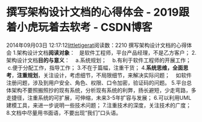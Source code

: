# 撰写架构设计文档的心得体会 - 2019跟着小虎玩着去软考 - CSDN博客
2014年09月03日 12:17:12[littletigerat](https://me.csdn.net/littletigerat)阅读数：2210
撰写架构设计文档的心得体会
1.架构设计文档**阅读对象**：
  是软件工程师，平台产品经理，不是乙方客户；
2.架构设计文档**目的与意义**：
   a.系统规划；
   b.有利于软件工程师的开展工作；
   c.便于分配工作，指导工作；
3.不在于篇幅，注重干货；
4.**系统思维，全面思考**，**注重规划**，关注设计，考虑细节，不局限细节，来解决实际问题；
   如软件注册问题，涉及到用户安全、角色、权限、口令加密，验证码的问题。
5.平台总体架构不要照搬照抄的现有系统，分析现有系统的利弊，扬长避短，少走弯路，多走捷径，注重系统的可扩展，可伸缩，未来3-5年扩容与发展；
6.可以利用UML建模工具，来进一步说明一些技术问题；
7.注重技术的深度，关注技术的广度；
8.文档中尽量用书面语，不要出现“我们”口头语。
